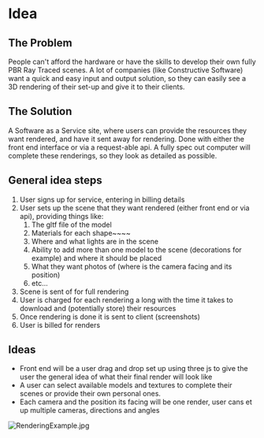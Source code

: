 # Idea

## The Problem
People can't afford the hardware or have the skills to develop their own fully PBR Ray Traced scenes. 
A lot of companies (like Constructive Software) want a quick and easy input and output solution, so they can easily 
see a 3D rendering of their set-up and give it to their clients.

## The Solution
A Software as a Service site, where users can provide the resources they want rendered, and have it sent away for
rendering. Done with either the front end interface or via a request-able api.
A fully spec out computer will complete these renderings, so they look as detailed as possible.


## General idea steps
1. User signs up for service, entering in billing details
2. User sets up the scene that they want rendered (either front end or via api), providing things like:
   1. The gltf file of the model
   2. Materials for each shape~~~~
   3. Where and what lights are in the scene
   4. Ability to add more than one model to the scene (decorations for example) and where it should be placed
   5. What they want photos of (where is the camera facing and its position)
   6. etc...
3. Scene is sent of for full rendering
4. User is charged for each rendering a long with the time it takes to download and (potentially store) their resources
5. Once rendering is done it is sent to client (screenshots)
6. User is billed for renders

## Ideas
- Front end will be a user drag and drop set up using three js to give the user the general idea of what their final 
    render will look like
- A user can select available models and textures to complete their scenes or provide their own personal ones.
- Each camera and the position its facing will be one render, user cans et up multiple cameras, directions and angles



![RenderingExample.jpg](RenderingExample.jpg)